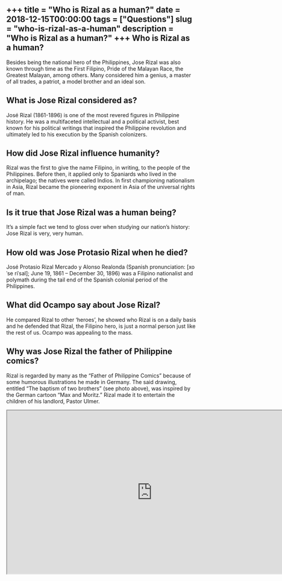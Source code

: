 +++
title = "Who is Rizal as a human?"
date = 2018-12-15T00:00:00
tags = ["Questions"]
slug = "who-is-rizal-as-a-human"
description = "Who is Rizal as a human?"
+++
Who is Rizal as a human?
------------------------

Besides being the national hero of the Philippines, Jose Rizal was also known through time as the First Filipino, Pride of the Malayan Race, the Greatest Malayan, among others. Many considered him a genius, a master of all trades, a patriot, a model brother and an ideal son.

What is Jose Rizal considered as?
---------------------------------

José Rizal (1861-1896) is one of the most revered figures in Philippine history. He was a multifaceted intellectual and a political activist, best known for his political writings that inspired the Philippine revolution and ultimately led to his execution by the Spanish colonizers.

How did Jose Rizal influence humanity?
--------------------------------------

Rizal was the first to give the name Filipino, in writing, to the people of the Philippines. Before then, it applied only to Spaniards who lived in the archipelago; the natives were called Indios. In first championing nationalism in Asia, Rizal became the pioneering exponent in Asia of the universal rights of man.

Is it true that Jose Rizal was a human being?
---------------------------------------------

It’s a simple fact we tend to gloss over when studying our nation’s history: Jose Rizal is very, very human.

How old was Jose Protasio Rizal when he died?
---------------------------------------------

José Protasio Rizal Mercado y Alonso Realonda (Spanish pronunciation: \[xoˈse riˈsal\]; June 19, 1861 – December 30, 1896) was a Filipino nationalist and polymath during the tail end of the Spanish colonial period of the Philippines.

What did Ocampo say about Jose Rizal?
-------------------------------------

He compared Rizal to other ‘heroes’, he showed who Rizal is on a daily basis and he defended that Rizal, the Filipino hero, is just a normal person just like the rest of us. Ocampo was appealing to the mass.

Why was Jose Rizal the father of Philippine comics?
---------------------------------------------------

Rizal is regarded by many as the “Father of Philippine Comics” because of some humorous illustrations he made in Germany. The said drawing, entitled “The baptism of two brothers” (see photo above), was inspired by the German cartoon “Max and Moritz.” Rizal made it to entertain the children of his landlord, Pastor Ulmer.

<iframe allow="accelerometer; autoplay; clipboard-write; encrypted-media; gyroscope; picture-in-picture" allowfullscreen="" class="__youtube_prefs__  epyt-is-override  no-lazyload" data-no-lazy="1" data-origheight="433" data-origwidth="770" data-skipgform_ajax_framebjll="" height="433" id="_ytid_50602" loading="lazy" src="https://www.youtube.com/embed/cNP8j1Xs3nk?enablejsapi=1&autoplay=0&cc_load_policy=0&cc_lang_pref=&iv_load_policy=1&loop=0&modestbranding=0&rel=1&fs=1&playsinline=0&autohide=2&theme=dark&color=red&controls=1&" title="YouTube player" width="770"></iframe>